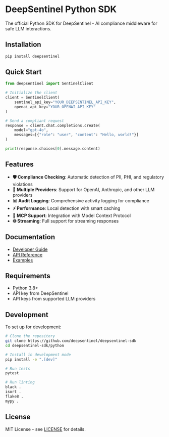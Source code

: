 # DeepSentinel Python SDK

The official Python SDK for DeepSentinel - AI compliance middleware for safe LLM interactions.

## Installation

```bash
pip install deepsentinel
```

## Quick Start

```python
from deepsentinel import SentinelClient

# Initialize the client
client = SentinelClient(
    sentinel_api_key="YOUR_DEEPSENTINEL_API_KEY",
    openai_api_key="YOUR_OPENAI_API_KEY"
)

# Send a compliant request
response = client.chat.completions.create(
    model="gpt-4o",
    messages=[{"role": "user", "content": "Hello, world!"}]
)

print(response.choices[0].message.content)
```

## Features

- **🛡️ Compliance Checking**: Automatic detection of PII, PHI, and regulatory violations
- **🔄 Multiple Providers**: Support for OpenAI, Anthropic, and other LLM providers
- **📊 Audit Logging**: Comprehensive activity logging for compliance
- **⚡ Performance**: Local detection with smart caching
- **🔌 MCP Support**: Integration with Model Context Protocol
- **🌐 Streaming**: Full support for streaming responses

## Documentation

- [Developer Guide](../docs/developer-guide.md)
- [API Reference](https://docs.deepsentinel.ai/python)
- [Examples](../examples/python/)

## Requirements

- Python 3.8+
- API key from DeepSentinel
- API keys from supported LLM providers

## Development

To set up for development:

```bash
# Clone the repository
git clone https://github.com/deepsentinel/deepsentinel-sdk
cd deepsentinel-sdk/python

# Install in development mode
pip install -e ".[dev]"

# Run tests
pytest

# Run linting
black .
isort .
flake8 .
mypy .
```

## License

MIT License - see [LICENSE](../LICENSE) for details.